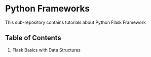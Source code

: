 # Python Frameworks
This sub-repository contains tutorials about Python Flask Framework

## Table of Contents
1. Flask Basics with Data Structures
